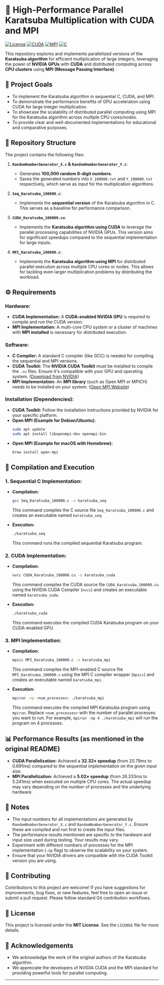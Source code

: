 # 🚀 High-Performance Parallel Karatsuba Multiplication with CUDA and MPI

[![License](https://img.shields.io/badge/License-MIT-yellow.svg)](https://opensource.org/licenses/MIT)
[![CUDA](https://img.shields.io/badge/CUDA-NVIDIA-brightgreen?style=flat&logo=nvidia)](https://developer.nvidia.com/cuda-toolkit)
[![MPI](https://img.shields.io/badge/MPI-Parallel%20Computing-blue)](https://www.mpi-forum.org/)
[![C](https://img.shields.io/badge/C-ISO%20C11-lightgrey?style=flat&logo=c&logoColor=white)](https://en.wikipedia.org/wiki/C11)

This repository explores and implements parallelized versions of the **Karatsuba algorithm** for efficient multiplication of large integers, leveraging the power of **NVIDIA GPUs** with **CUDA** and distributed computing across **CPU clusters** using **MPI (Message Passing Interface)**.

## 🎯 Project Goals

* To implement the Karatsuba algorithm in sequential C, CUDA, and MPI.
* To demonstrate the performance benefits of GPU acceleration using CUDA for large integer multiplication.
* To showcase the scalability of distributed parallel computing using MPI for the Karatsuba algorithm across multiple CPU cores/nodes.
* To provide clear and well-documented implementations for educational and comparative purposes.

## 📂 Repository Structure

The project contains the following files:

1.  **`RandomNumberGenerator_X.c` & `RandomNumberGenerator_Y.c`**:
    * Generates **100,000 random 8-digit numbers**.
    * Saves the generated numbers into `X_100000.txt` and `Y_100000.txt` respectively, which serve as input for the multiplication algorithms.

2.  **`Seq_Karatsuba_100000.c`**:
    * Implements the **sequential version** of the Karatsuba algorithm in C. This serves as a baseline for performance comparison.

3.  **`CUDA_Karatsuba_100000.cu`**:
    * Implements the **Karatsuba algorithm using CUDA** to leverage the parallel processing capabilities of NVIDIA GPUs. This version aims for significant speedups compared to the sequential implementation for large inputs.

4.  **`MPI_Karatsuba_100000.c`**:
    * Implements the **Karatsuba algorithm using MPI** for distributed parallel execution across multiple CPU cores or nodes. This allows for tackling even larger multiplication problems by distributing the workload.

## ⚙️ Requirements

### Hardware:

* **CUDA Implementation:** A **CUDA-enabled NVIDIA GPU** is required to compile and run the CUDA version.
* **MPI Implementation:** A multi-core CPU system or a cluster of machines with **MPI installed** is necessary for distributed execution.

### Software:

* **C Compiler:** A standard C compiler (like GCC) is needed for compiling the sequential and MPI versions.
* **CUDA Toolkit:** The **NVIDIA CUDA Toolkit** must be installed to compile the `.cu` files. Ensure it's compatible with your GPU and operating system. ([Download from NVIDIA](https://developer.nvidia.com/cuda-toolkit))
* **MPI Implementation:** An **MPI library** (such as Open MPI or MPICH) needs to be installed on your system. ([Open MPI Website](https://www.open-mpi.org/))

### Installation (Dependencies):

* **CUDA Toolkit:** Follow the installation instructions provided by NVIDIA for your specific platform.
* **Open MPI (Example for Debian/Ubuntu):**
    ```bash
    sudo apt update
    sudo apt install libopenmpi-dev openmpi-bin
    ```
* **Open MPI (Example for macOS with Homebrew):**
    ```bash
    brew install open-mpi
    ```

## 🚀 Compilation and Execution

### 1. Sequential C Implementation:

* **Compilation:**
    ```bash
    gcc Seq_Karatsuba_100000.c -o karatsuba_seq
    ```
    This command compiles the C source file `Seq_Karatsuba_100000.c` and creates an executable named `karatsuba_seq`.

* **Execution:**
    ```bash
    ./karatsuba_seq
    ```
    This command runs the compiled sequential Karatsuba program.

### 2. CUDA Implementation:

* **Compilation:**
    ```bash
    nvcc CUDA_Karatsuba_100000.cu -o karatsuba_cuda
    ```
    This command compiles the CUDA source file `CUDA_Karatsuba_100000.cu` using the NVIDIA CUDA Compiler (`nvcc`) and creates an executable named `karatsuba_cuda`.

* **Execution:**
    ```bash
    ./karatsuba_cuda
    ```
    This command executes the compiled CUDA Karatsuba program on your CUDA-enabled GPU.

### 3. MPI Implementation:

* **Compilation:**
    ```bash
    mpicc MPI_Karatsuba_100000.c -o karatsuba_mpi
    ```
    This command compiles the MPI-enabled C source file `MPI_Karatsuba_100000.c` using the MPI C compiler wrapper (`mpicc`) and creates an executable named `karatsuba_mpi`.

* **Execution:**
    ```bash
    mpirun -np <num_processes> ./karatsuba_mpi
    ```
    This command executes the compiled MPI Karatsuba program using `mpirun`. Replace `<num_processes>` with the number of parallel processes you want to run. For example, `mpirun -np 4 ./karatsuba_mpi` will run the program on 4 processes.

## 📊 Performance Results (as mentioned in the original README)

* **CUDA Parallelization:** Achieved a **32.32× speedup** (from 20.79ms to 0.691ms) compared to the sequential implementation on the given input size.
* **MPI Parallelization:** Achieved a **5.02× speedup** (from 26.333ms to 5.241ms) when executed on multiple CPU cores. The actual speedup may vary depending on the number of processes and the underlying hardware.

## 📝 Notes

* The input numbers for all implementations are generated by `RandomNumberGenerator_X.c` and `RandomNumberGenerator_Y.c`. Ensure these are compiled and run first to create the input files.
* The performance results mentioned are specific to the hardware and input size used during testing. Your results may vary.
* Experiment with different numbers of processes for the MPI implementation (`-np` flag) to observe the scalability on your system.
* Ensure that your NVIDIA drivers are compatible with the CUDA Toolkit version you are using.

## 🤝 Contributing

Contributions to this project are welcome! If you have suggestions for improvements, bug fixes, or new features, feel free to open an issue or submit a pull request. Please follow standard Git contribution workflows.

## 📜 License

This project is licensed under the **MIT License**. See the `LICENSE` file for more details.

## 🙏 Acknowledgements

* We acknowledge the work of the original authors of the Karatsuba algorithm.
* We appreciate the developers of NVIDIA CUDA and the MPI standard for providing powerful tools for parallel computing.

---
